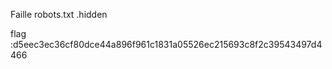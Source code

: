 Faille robots.txt .hidden

flag :d5eec3ec36cf80dce44a896f961c1831a05526ec215693c8f2c39543497d4466



